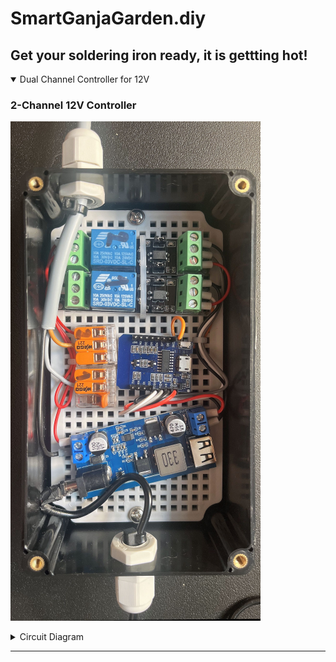 # SmartGanjaGarden.diy
Get your soldering iron ready, it is gettting hot!
---

<details open>
  <summary>Dual Channel Controller for 12V</summary>
  
  ### 2-Channel 12V Controller
  ![2-channel-12V-controller](https://github.com/SmartGanjaGarden/SmartGanjaGarden.diy/blob/main/src/images/IM_2-channel-12V-controller.png "Phoscon Conbee II Universal Zigbee Gateway")
  
  <details>
  <summary>Circuit Diagram</summary>
   ![Dual-channel-12V-controller](https://github.com/SmartGanjaGarden/SmartGanjaGarden.diy/blob/main/src/images/SC_2-channel-12V-controller_400pxwide.png "Circuit Diagram 2-Channel 12V Controller")
</details>
</details>

---
